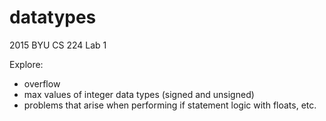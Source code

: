 # datatypes
2015 BYU CS 224 Lab 1

Explore:
- overflow 
- max values of integer data types (signed and unsigned)
- problems that arise when performing if statement logic with floats, etc.
